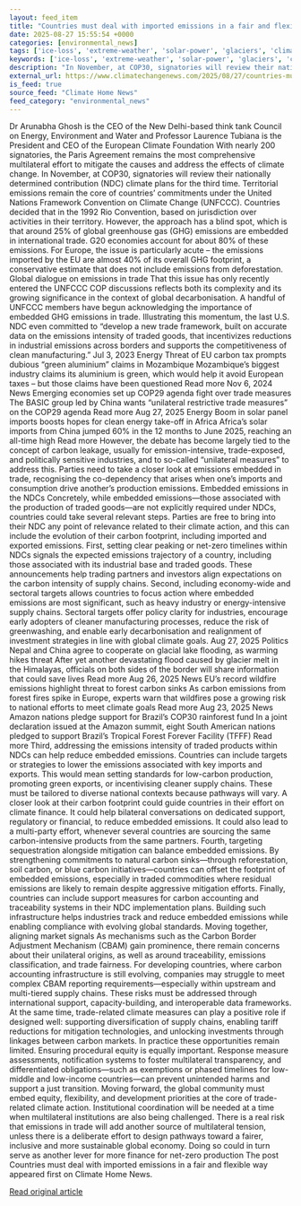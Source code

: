 ```yaml
---
layout: feed_item
title: "Countries must deal with imported emissions in a fair and flexible way"
date: 2025-08-27 15:55:54 +0000
categories: [environmental_news]
tags: ['ice-loss', 'extreme-weather', 'solar-power', 'glaciers', 'climate-policy', 'climate-summit', 'renewable-energy', 'paris-agreement', 'wildfires', 'year-2023']
keywords: ['ice-loss', 'extreme-weather', 'solar-power', 'glaciers', 'climate-policy', 'countries', 'deal', 'must']
description: "In November, at COP30, signatories will review their nationally determined contribution (NDC) climate plans for the third time"
external_url: https://www.climatechangenews.com/2025/08/27/countries-must-deal-with-imported-emissions-in-a-fair-and-flexible-way/
is_feed: true
source_feed: "Climate Home News"
feed_category: "environmental_news"
---
```


Dr Arunabha Ghosh is the CEO of the New Delhi-based think tank Council on Energy, Environment and Water and Professor Laurence Tubiana is the President and CEO of the European Climate Foundation With nearly 200 signatories, the Paris Agreement remains the most comprehensive multilateral effort to mitigate the causes and address the effects of climate change. In November, at COP30, signatories will review their nationally determined contribution (NDC) climate plans for the third time. Territorial emissions remain the core of countries’ commitments under the United Nations Framework Convention on Climate Change (UNFCCC). Countries decided that in the 1992 Rio Convention, based on jurisdiction over activities in their territory. However, the approach has a blind spot, which is that around 25% of global greenhouse gas (GHG) emissions are embedded in international trade. G20 economies account for about 80% of these emissions. For Europe, the issue is particularly acute – the emissions imported by the EU are almost 40% of its overall GHG footprint, a conservative estimate that does not include emissions from deforestation. Global dialogue on emissions in trade That this issue has only recently entered the UNFCCC COP discussions reflects both its complexity and its growing significance in the context of global decarbonisation. A handful of UNFCCC members have begun acknowledging the importance of embedded GHG emissions in trade. Illustrating this momentum, the last U.S. NDC even committed to “develop a new trade framework, built on accurate data on the emissions intensity of traded goods, that incentivizes reductions in industrial emissions across borders and supports the competitiveness of clean manufacturing.” Jul 3, 2023 Energy Threat of EU carbon tax prompts dubious &#8220;green aluminium&#8221; claims in Mozambique Mozambique&#8217;s biggest industry claims its aluminium is green, which would help it avoid European taxes &#8211; but those claims have been questioned Read more Nov 6, 2024 News Emerging economies set up COP29 agenda fight over trade measures The BASIC group led by China wants &#8220;unilateral restrictive trade measures&#8221; on the COP29 agenda Read more Aug 27, 2025 Energy Boom in solar panel imports boosts hopes for clean energy take-off in Africa Africa&#8217;s solar imports from China jumped 60% in the 12 months to June 2025, reaching an all-time high Read more However, the debate has become largely tied to the concept of carbon leakage, usually for emission-intensive, trade-exposed, and politically sensitive industries, and to so-called “unilateral measures” to address this. Parties need to take a closer look at emissions embedded in trade, recognising the co-dependency that arises when one’s imports and consumption drive another’s production emissions. Embedded emissions in the NDCs Concretely, while embedded emissions—those associated with the production of traded goods—are not explicitly required under NDCs, countries could take several relevant steps. Parties are free to bring into their NDC any point of relevance related to their climate action, and this can include the evolution of their carbon footprint, including imported and exported emissions. First, setting clear peaking or net-zero timelines within NDCs signals the expected emissions trajectory of a country, including those associated with its industrial base and traded goods. These announcements help trading partners and investors align expectations on the carbon intensity of supply chains. Second, including economy-wide and sectoral targets allows countries to focus action where embedded emissions are most significant, such as heavy industry or energy-intensive supply chains. Sectoral targets offer policy clarity for industries, encourage early adopters of cleaner manufacturing processes, reduce the risk of greenwashing, and enable early decarbonisation and realignment of investment strategies in line with global climate goals. Aug 27, 2025 Politics Nepal and China agree to cooperate on glacial lake flooding, as warming hikes threat After yet another devastating flood caused by glacier melt in the Himalayas, officials on both sides of the border will share information that could save lives Read more Aug 26, 2025 News EU&#8217;s record wildfire emissions highlight threat to forest carbon sinks As carbon emissions from forest fires spike in Europe, experts warn that wildfires pose a growing risk to national efforts to meet climate goals Read more Aug 23, 2025 News Amazon nations pledge support for Brazil&#8217;s COP30 rainforest fund In a joint declaration issued at the Amazon summit, eight South American nations pledged to support Brazil&#8217;s Tropical Forest Forever Facility (TFFF) Read more Third, addressing the emissions intensity of traded products within NDCs can help reduce embedded emissions. Countries can include targets or strategies to lower the emissions associated with key imports and exports. This would mean setting standards for low-carbon production, promoting green exports, or incentivising cleaner supply chains. These must be tailored to diverse national contexts because pathways will vary. A closer look at their carbon footprint could guide countries in their effort on climate finance. It could help bilateral conversations on dedicated support, regulatory or financial, to reduce embedded emissions. It could also lead to a multi-party effort, whenever several countries are sourcing the same carbon-intensive products from the same partners. Fourth, targeting sequestration alongside mitigation can balance embedded emissions. By strengthening commitments to natural carbon sinks—through reforestation, soil carbon, or blue carbon initiatives—countries can offset the footprint of embedded emissions, especially in traded commodities where residual emissions are likely to remain despite aggressive mitigation efforts. Finally, countries can include support measures for carbon accounting and traceability systems in their NDC implementation plans. Building such infrastructure helps industries track and reduce embedded emissions while enabling compliance with evolving global standards. Moving together, aligning market signals As mechanisms such as the Carbon Border Adjustment Mechanism (CBAM) gain prominence, there remain concerns about their unilateral origins, as well as around traceability, emissions classification, and trade fairness. For developing countries, where carbon accounting infrastructure is still evolving, companies may struggle to meet complex CBAM reporting requirements—especially within upstream and multi-tiered supply chains. These risks must be addressed through international support, capacity-building, and interoperable data frameworks. At the same time, trade-related climate measures can play a positive role if designed well: supporting diversification of supply chains, enabling tariff reductions for mitigation technologies, and unlocking investments through linkages between carbon markets. In practice these opportunities remain limited. Ensuring procedural equity is equally important. Response measure assessments, notification systems to foster multilateral transparency, and differentiated obligations—such as exemptions or phased timelines for low-middle and low-income countries—can prevent unintended harms and support a just transition. Moving forward, the global community must embed equity, flexibility, and development priorities at the core of trade-related climate action. Institutional coordination will be needed at a time when multilateral institutions are also being challenged. There is a real risk that emissions in trade will add another source of multilateral tension, unless there is a deliberate effort to design pathways toward a fairer, inclusive and more sustainable global economy. Doing so could in turn serve as another lever for more finance for net-zero production The post Countries must deal with imported emissions in a fair and flexible way appeared first on Climate Home News.

[Read original article](https://www.climatechangenews.com/2025/08/27/countries-must-deal-with-imported-emissions-in-a-fair-and-flexible-way/)
